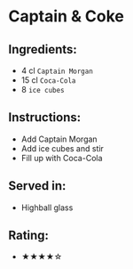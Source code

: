 # Captain & Coke

## Ingredients:
- 4 cl `Captain Morgan`
- 15 cl `Coca-Cola` <!-- - 12 cl `Coca-Cola` -->
- 8 `ice cubes`

## Instructions:
- Add Captain Morgan
- Add ice cubes and stir
- Fill up with Coca-Cola

## Served in:
- Highball glass

## Rating:
- ★★★★☆